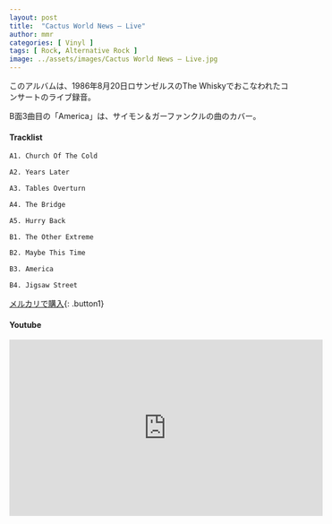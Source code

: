 ```yaml
---
layout: post
title:  "Cactus World News – Live"
author: mmr
categories: [ Vinyl ]
tags: [ Rock, Alternative Rock ]
image: ../assets/images/Cactus World News – Live.jpg
---
```


このアルバムは、1986年8月20日ロサンゼルスのThe Whiskyでおこなわれたコンサートのライブ録音。 

B面3曲目の「America」は、サイモン＆ガーファンクルの曲のカバー。

#### Tracklist
```md
A1. Church Of The Cold

A2. Years Later

A3. Tables Overturn

A4. The Bridge

A5. Hurry Back

B1. The Other Extreme

B2. Maybe This Time

B3. America

B4. Jigsaw Street
```

[メルカリで購入](https://jp.mercari.com/item/m64383057975?afid=6142608987){: .button1}

#### Youtube
<iframe width="560" height="315" src="https://www.youtube.com/embed/1b0OiptaQZA?si=osnpIxw7p8ShnR4Q" title="YouTube video player" frameborder="0" allow="accelerometer; autoplay; clipboard-write; encrypted-media; gyroscope; picture-in-picture; web-share" referrerpolicy="strict-origin-when-cross-origin" allowfullscreen></iframe>